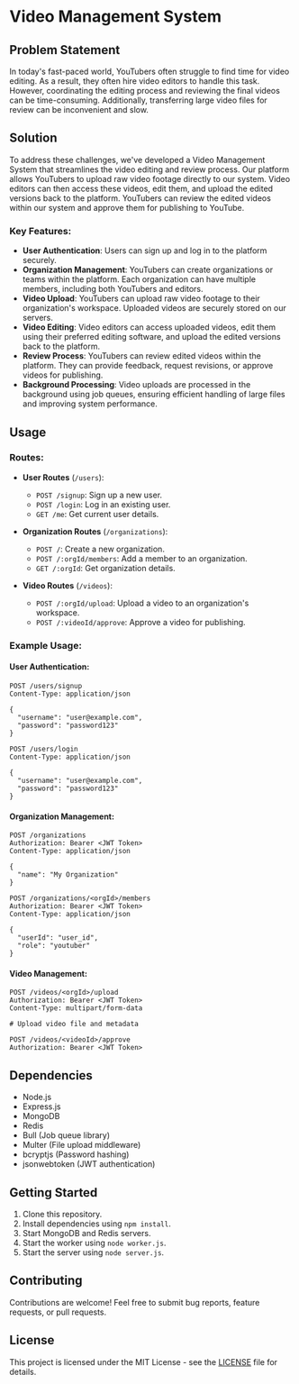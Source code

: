 # Video Management System

## Problem Statement

In today's fast-paced world, YouTubers often struggle to find time for video editing. As a result, they often hire video editors to handle this task. However, coordinating the editing process and reviewing the final videos can be time-consuming. Additionally, transferring large video files for review can be inconvenient and slow.

## Solution

To address these challenges, we've developed a Video Management System that streamlines the video editing and review process. Our platform allows YouTubers to upload raw video footage directly to our system. Video editors can then access these videos, edit them, and upload the edited versions back to the platform. YouTubers can review the edited videos within our system and approve them for publishing to YouTube.

### Key Features:

- **User Authentication**: Users can sign up and log in to the platform securely.
- **Organization Management**: YouTubers can create organizations or teams within the platform. Each organization can have multiple members, including both YouTubers and editors.
- **Video Upload**: YouTubers can upload raw video footage to their organization's workspace. Uploaded videos are securely stored on our servers.
- **Video Editing**: Video editors can access uploaded videos, edit them using their preferred editing software, and upload the edited versions back to the platform.
- **Review Process**: YouTubers can review edited videos within the platform. They can provide feedback, request revisions, or approve videos for publishing.
- **Background Processing**: Video uploads are processed in the background using job queues, ensuring efficient handling of large files and improving system performance.

## Usage

### Routes:

- **User Routes** (`/users`):
  - `POST /signup`: Sign up a new user.
  - `POST /login`: Log in an existing user.
  - `GET /me`: Get current user details.

- **Organization Routes** (`/organizations`):
  - `POST /`: Create a new organization.
  - `POST /:orgId/members`: Add a member to an organization.
  - `GET /:orgId`: Get organization details.

- **Video Routes** (`/videos`):
  - `POST /:orgId/upload`: Upload a video to an organization's workspace.
  - `POST /:videoId/approve`: Approve a video for publishing.

### Example Usage:

#### User Authentication:

```http
POST /users/signup
Content-Type: application/json

{
  "username": "user@example.com",
  "password": "password123"
}
```

```http
POST /users/login
Content-Type: application/json

{
  "username": "user@example.com",
  "password": "password123"
}
```

#### Organization Management:

```http
POST /organizations
Authorization: Bearer <JWT Token>
Content-Type: application/json

{
  "name": "My Organization"
}
```

```http
POST /organizations/<orgId>/members
Authorization: Bearer <JWT Token>
Content-Type: application/json

{
  "userId": "user_id",
  "role": "youtuber"
}
```

#### Video Management:

```http
POST /videos/<orgId>/upload
Authorization: Bearer <JWT Token>
Content-Type: multipart/form-data

# Upload video file and metadata
```

```http
POST /videos/<videoId>/approve
Authorization: Bearer <JWT Token>
```

## Dependencies

- Node.js
- Express.js
- MongoDB
- Redis
- Bull (Job queue library)
- Multer (File upload middleware)
- bcryptjs (Password hashing)
- jsonwebtoken (JWT authentication)

## Getting Started

1. Clone this repository.
2. Install dependencies using `npm install`.
3. Start MongoDB and Redis servers.
4. Start the worker using `node worker.js`.
5. Start the server using `node server.js`.

## Contributing

Contributions are welcome! Feel free to submit bug reports, feature requests, or pull requests.

## License

This project is licensed under the MIT License - see the [LICENSE](LICENSE) file for details.

